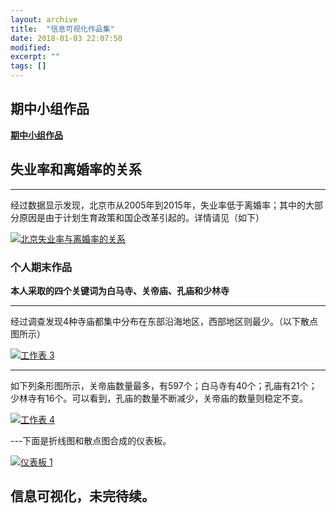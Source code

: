 ```yaml
---
layout: archive
title:  "信息可视化作品集"
date: 2018-01-03 22:07:50 
modified:
excerpt: ""
tags: []
---
```

## 期中小组作品

**[期中小组作品](https://690244957.github.io/%E6%96%B0%E5%BB%BA%E6%96%87%E4%BB%B6%E5%A4%B9/Tableau.html)**

## 失业率和离婚率的关系
---
经过数据显示发现，北京市从2005年到2015年，失业率低于离婚率；其中的大部分原因是由于计划生育政策和国企改革引起的。详情请见（如下）

<div class='tableauPlaceholder' id='viz1515088595665' style='position: relative'><noscript><a href='#'><img alt='北京失业率与离婚率的关系 ' src='https:&#47;&#47;public.tableau.com&#47;static&#47;images&#47;2_&#47;2_1961&#47;sheet2&#47;1_rss.png' style='border: none' /></a></noscript><object class='tableauViz'  style='display:none;'><param name='host_url' value='https%3A%2F%2Fpublic.tableau.com%2F' /> <param name='embed_code_version' value='3' /> <param name='site_root' value='' /><param name='name' value='2_1961&#47;sheet2' /><param name='tabs' value='no' /><param name='toolbar' value='yes' /><param name='static_image' value='https:&#47;&#47;public.tableau.com&#47;static&#47;images&#47;2_&#47;2_1961&#47;sheet2&#47;1.png' /> <param name='animate_transition' value='yes' /><param name='display_static_image' value='yes' /><param name='display_spinner' value='yes' /><param name='display_overlay' value='yes' /><param name='display_count' value='yes' /></object></div><script type='text/javascript'>var divElement = document.getElementById('viz1515088595665');var vizElement = divElement.getElementsByTagName('object')[0];vizElement.style.width='100%';vizElement.style.height=(divElement.offsetWidth*0.75)+'px';var scriptElement = document.createElement('script');scriptElement.src = 'https://public.tableau.com/javascripts/api/viz_v1.js';vizElement.parentNode.insertBefore(scriptElement, vizElement);</script>




### 个人期末作品


**本人采取的四个关键词为白马寺、关帝庙、孔庙和少林寺**

---
经过调查发现4种寺庙都集中分布在东部沿海地区，西部地区则最少。（以下散点图所示）

<div class='tableauPlaceholder' id='viz1515089115056' style='position: relative'><noscript><a href='#'><img alt='工作表 3 ' src='https:&#47;&#47;public.tableau.com&#47;static&#47;images&#47;_1&#47;_18169&#47;3&#47;1_rss.png' style='border: none' /></a></noscript><object class='tableauViz'  style='display:none;'><param name='host_url' value='https%3A%2F%2Fpublic.tableau.com%2F' /> <param name='embed_code_version' value='3' /> <param name='site_root' value='' /><param name='name' value='_18169&#47;3' /><param name='tabs' value='no' /><param name='toolbar' value='yes' /><param name='static_image' value='https:&#47;&#47;public.tableau.com&#47;static&#47;images&#47;_1&#47;_18169&#47;3&#47;1.png' /> <param name='animate_transition' value='yes' /><param name='display_static_image' value='yes' /><param name='display_spinner' value='yes' /><param name='display_overlay' value='yes' /><param name='display_count' value='yes' /></object></div><script type='text/javascript'>var divElement = document.getElementById('viz1515089115056');var vizElement = divElement.getElementsByTagName('object')[0];vizElement.style.width='100%';vizElement.style.height=(divElement.offsetWidth*0.75)+'px';var scriptElement = document.createElement('script');scriptElement.src = 'https://public.tableau.com/javascripts/api/viz_v1.js';vizElement.parentNode.insertBefore(scriptElement, vizElement);</script>



---
如下列条形图所示，关帝庙数量最多，有597个；白马寺有40个；孔庙有21个；少林寺有16个。可以看到，孔庙的数量不断减少，关帝庙的数量则稳定不变。

<div class='tableauPlaceholder' id='viz1515089451312' style='position: relative'><noscript><a href='#'><img alt='工作表 4 ' src='https:&#47;&#47;public.tableau.com&#47;static&#47;images&#47;GB&#47;GBHBMFND4&#47;1_rss.png' style='border: none' /></a></noscript><object class='tableauViz'  style='display:none;'><param name='host_url' value='https%3A%2F%2Fpublic.tableau.com%2F' /> <param name='embed_code_version' value='3' /> <param name='path' value='shared&#47;GBHBMFND4' /> <param name='toolbar' value='yes' /><param name='static_image' value='https:&#47;&#47;public.tableau.com&#47;static&#47;images&#47;GB&#47;GBHBMFND4&#47;1.png' /> <param name='animate_transition' value='yes' /><param name='display_static_image' value='yes' /><param name='display_spinner' value='yes' /><param name='display_overlay' value='yes' /><param name='display_count' value='yes' /></object></div><script type='text/javascript'>var divElement = document.getElementById('viz1515089451312');var vizElement = divElement.getElementsByTagName('object')[0];vizElement.style.width='100%';vizElement.style.height=(divElement.offsetWidth*0.75)+'px';var scriptElement = document.createElement('script');scriptElement.src = 'https://public.tableau.com/javascripts/api/viz_v1.js';vizElement.parentNode.insertBefore(scriptElement, vizElement);</script>

---下面是折线图和散点图合成的仪表板。

<div class='tableauPlaceholder' id='viz1515089525818' style='position: relative'><noscript><a href='#'><img alt='仪表板 1 ' src='https:&#47;&#47;public.tableau.com&#47;static&#47;images&#47;_1&#47;_18169&#47;1&#47;1_rss.png' style='border: none' /></a></noscript><object class='tableauViz'  style='display:none;'><param name='host_url' value='https%3A%2F%2Fpublic.tableau.com%2F' /> <param name='embed_code_version' value='3' /> <param name='site_root' value='' /><param name='name' value='_18169&#47;1' /><param name='tabs' value='no' /><param name='toolbar' value='yes' /><param name='static_image' value='https:&#47;&#47;public.tableau.com&#47;static&#47;images&#47;_1&#47;_18169&#47;1&#47;1.png' /> <param name='animate_transition' value='yes' /><param name='display_static_image' value='yes' /><param name='display_spinner' value='yes' /><param name='display_overlay' value='yes' /><param name='display_count' value='yes' /></object></div><script type='text/javascript'>var divElement = document.getElementById('viz1515089525818');var vizElement = divElement.getElementsByTagName('object')[0];vizElement.style.width='650px';vizElement.style.height='887px';var scriptElement = document.createElement('script');scriptElement.src = 'https://public.tableau.com/javascripts/api/viz_v1.js';vizElement.parentNode.insertBefore(scriptElement, vizElement);</script>


## 信息可视化，未完待续。